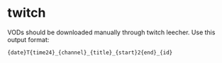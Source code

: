 # twitch

VODs should be downloaded manually through twitch leecher.
Use this output format:

```
{date}T{time24}_{channel}_{title}_{start}2{end}_{id}
```
